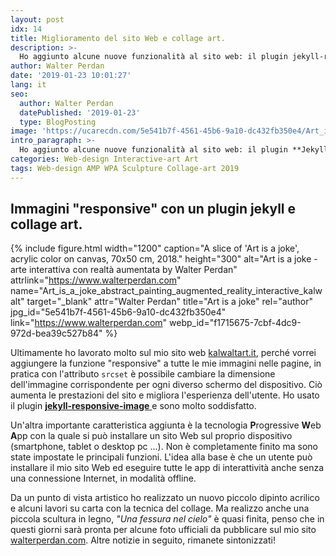 ```yaml
---
layout: post
idx: 14
title: Miglioramento del sito Web e collage art.
description: >-
  Ho aggiunto alcune nuove funzionalità al sito web: il plugin jekyll-responsive-image e la funzionalità Progressive Web App. Alcuni collage artistici e una nuova scultura di legno di Kalwalt, Walter Perdan.
author: Walter Perdan
date: '2019-01-23 10:01:27'
lang: it
seo:
  author: Walter Perdan
  datePublished: '2019-01-23'
  type: BlogPosting
image: 'https://ucarecdn.com/5e541b7f-4561-45b6-9a10-dc432fb350e4/Art_is_a_joke_abstract_painting_augmented_reality_interactive_kalwalt.jpg'
intro_paragraph: >-
  Ho aggiunto alcune nuove funzionalità al sito web: il plugin **Jekyll-responsive-image** e la funzionalità **P**rogressive **W**eb **A**pp. Alcuni collage artistici e una nuova scultura di legno di Kalwalt, Walter Perdan.
categories: Web-design Interactive-art Art
tags: Web-design AMP WPA Sculpture Collage-art 2019
---
```

## Immagini "responsive" con un plugin jekyll e collage art.

{% include figure.html width="1200" caption="A slice of 'Art is a joke', acrylic color on canvas, 70x50 cm, 2018." height="300" alt="Art is a joke - arte interattiva con realtà aumentata by Walter Perdan" attrlink="https://www.walterperdan.com" name="Art_is_a_joke_abstract_painting_augmented_reality_interactive_kalwalt" target="_blank" attr="Walter Perdan" title="Art is a joke" rel="author" jpg_id="5e541b7f-4561-45b6-9a10-dc432fb350e4" link="https://www.walterperdan.com" webp_id="f1715675-7cbf-4dc9-972d-bea39c527b84" %}

Ultimamente ho lavorato molto sul mio sito web [kalwaltart.it](https://www.kalwaltart.it), perché vorrei aggiungere la funzione "responsive" a tutte le mie immagini nelle pagine, in pratica con l'attributo `srcset` è possibile cambiare la dimensione dell'immagine corrispondente per ogni diverso schermo del dispositivo. Ciò aumenta le prestazioni del sito e migliora l'esperienza dell'utente. Ho usato il plugin [**jekyll-responsive-image** ](https://github.com/wildlyinaccurate/jekyll-responsive-image) e sono molto soddisfatto.

Un'altra importante caratteristica aggiunta è la tecnologia **P**rogressive **W**eb **A**pp con la quale si può installare un sito Web sul proprio dispositivo (smartphone, tablet o desktop pc ...). Non è completamente finito ma sono state impostate le principali funzioni. L'idea alla base è che un utente può installare il mio sito Web ed eseguire tutte le app di interattività anche senza una connessione Internet, in modalità offline.

Da un punto di vista artistico ho realizzato un nuovo piccolo dipinto acrilico e alcuni lavori su carta con la tecnica del collage. Ma realizzo anche una piccola scultura in legno, _"Una fessura nel cielo"_  è quasi finita, penso che in questi giorni sarà pronta per alcune foto ufficiali da pubblicare sul mio sito [walterperdan.com](https://www.walterperdan.com). Altre notizie in seguito, rimanete sintonizzati!
